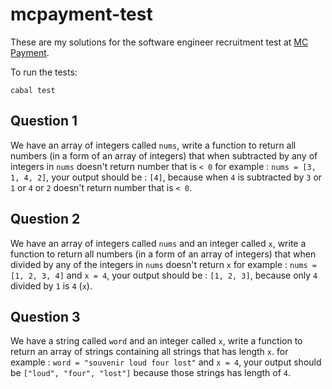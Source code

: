 # mcpayment-test

These are my solutions for the software engineer recruitment test at [MC Payment](https://www.mcpayment.id/).

To run the tests:

```
cabal test
```

## Question 1

We have an array of integers called `nums`, write a function to return all numbers
(in a form of an array of integers) that when subtracted by any of integers in
`nums` doesn't return number that is `< 0` for example : `nums = [3, 1, 4, 2]`,
your output should be : `[4]`, because when `4` is subtracted by `3` or `1` or `4`
or `2` doesn't return number that is `< 0`.

## Question 2

We have an array of integers called `nums` and an integer called `x`, write a function
to return all numbers (in a form of an array of integers) that when divided by any
of the integers in `nums` doesn't return `x` for example : `nums = [1, 2, 3, 4]` and
`x = 4`, your output should be : `[1, 2, 3]`, because only `4` divided by `1` is `4` (`x`).

## Question 3

We have a string called `word` and an integer called `x`, write a function to return
an array of strings containing all strings that has length `x`. for example :
`word = "souvenir loud four lost"` and `x = 4`, your output should be
`["loud", "four", "lost"]` because those strings has length of `4`.
